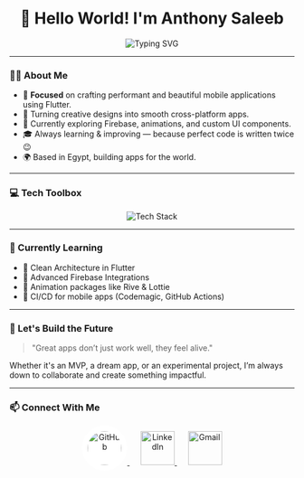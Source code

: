 <h1 align="center">👋 Hello World! I'm Anthony Saleeb</h1>

<!-- Animated Title -->
<p align="center">
  <img src="https://readme-typing-svg.demolab.com?font=Fira+Code&size=28&duration=4000&pause=1000&color=00BFFF&center=true&vCenter=true&width=700&lines=%F0%9F%9A%80+Flutter+Mobile+Applications+Developer" alt="Typing SVG" />
</p>


---

### 👨‍💻 About Me

- 🎯 **Focused** on crafting performant and beautiful mobile applications using Flutter.  
- 📱 Turning creative designs into smooth cross-platform apps.  
- 🧪 Currently exploring Firebase, animations, and custom UI components.  
- 🎓 Always learning & improving — because perfect code is written twice 😉  
- 🌍 Based in Egypt, building apps for the world.  

---

### 💻 Tech Toolbox

<p align="center">
  <img src="https://skillicons.dev/icons?i=flutter,dart,firebase,androidstudio,vscode,git,github,linux,figma,photoshop&perline=5&theme=light" alt="Tech Stack" />
</p>

---

### 🧠 Currently Learning

- 🔹 Clean Architecture in Flutter  
- 🔹 Advanced Firebase Integrations  
- 🔹 Animation packages like Rive & Lottie  
- 🔹 CI/CD for mobile apps (Codemagic, GitHub Actions)

---

### 🌟 Let's Build the Future

> "Great apps don’t just work well, they feel alive."

Whether it's an MVP, a dream app, or an experimental project, I’m always down to collaborate and create something impactful.

---

### 📫 Connect With Me

<p align="center">
  <a href="https://github.com/tony-saleeb" target="_blank" title="GitHub">
    <img src="https://img.icons8.com/ios-filled/100/ffffff/github--v1.png" alt="GitHub" width="60" height="60" style="background-color:white; border-radius:50%; padding:10px;" />
  </a>
  &nbsp;&nbsp;&nbsp;&nbsp;
  <a href="https://www.linkedin.com/in/antony-saleeb-2588a625a" target="_blank" title="LinkedIn">
    <img src="https://img.icons8.com/color/100/linkedin.png" alt="LinkedIn" width="60" height="60"/>
  </a>
  &nbsp;&nbsp;&nbsp;&nbsp;
  <a href="mailto:tonysaleeb23@gmail.com" target="_blank" title="Gmail">
    <img src="https://img.icons8.com/color/100/gmail-new.png" alt="Gmail" width="60" height="60"/>
  </a>
</p>






